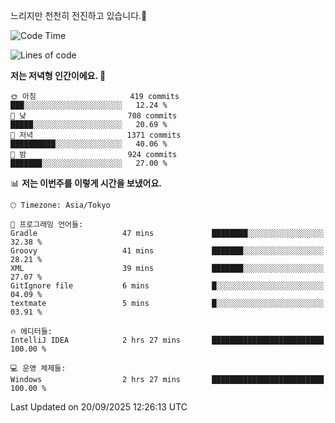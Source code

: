 느리지만 천천히 전진하고 있습니다.🐢

<!--START_SECTION:waka-->
![Code Time](http://img.shields.io/badge/Code%20Time-1%2C667%20hrs%208%20mins-blue)

![Lines of code](https://img.shields.io/badge/%EC%A0%80%EB%8A%94%20%EC%97%AC%ED%83%9C%EA%B9%8C%EC%A7%80%20-937.2%20thousand%20%EC%A4%84%EC%9D%98%20%EC%BD%94%EB%93%9C%EB%A5%BC%20%EC%9E%91%EC%84%B1%ED%96%88%EC%96%B4%EC%9A%94.-blue)

**저는 저녁형 인간이에요. 🦉** 

```text
🌞 아침                     419 commits         ███░░░░░░░░░░░░░░░░░░░░░░   12.24 % 
🌆 낮　                     708 commits         █████░░░░░░░░░░░░░░░░░░░░   20.69 % 
🌃 저녁                     1371 commits        ██████████░░░░░░░░░░░░░░░   40.06 % 
🌙 밤　                     924 commits         ███████░░░░░░░░░░░░░░░░░░   27.00 % 
```


📊 **저는 이번주를 이렇게 시간을 보냈어요.** 

```text
🕑︎ Timezone: Asia/Tokyo

💬 프로그래밍 언어들: 
Gradle                   47 mins             ████████░░░░░░░░░░░░░░░░░   32.38 % 
Groovy                   41 mins             ███████░░░░░░░░░░░░░░░░░░   28.21 % 
XML                      39 mins             ███████░░░░░░░░░░░░░░░░░░   27.07 % 
GitIgnore file           6 mins              █░░░░░░░░░░░░░░░░░░░░░░░░   04.09 % 
textmate                 5 mins              █░░░░░░░░░░░░░░░░░░░░░░░░   03.91 % 

🔥 에디터들: 
IntelliJ IDEA            2 hrs 27 mins       █████████████████████████   100.00 % 

💻 운영 체제들: 
Windows                  2 hrs 27 mins       █████████████████████████   100.00 % 
```


 Last Updated on 20/09/2025 12:26:13 UTC
<!--END_SECTION:waka-->
